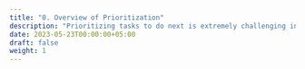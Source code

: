 ```yaml
---
title: "0. Overview of Prioritization"
description: "Prioritizing tasks to do next is extremely challenging in software development.  More so than most realize."
date: 2023-05-23T00:00:00+05:00
draft: false
weight: 1
---
```


